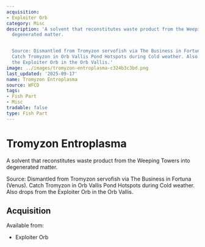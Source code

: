 ```yaml
---
acquisition:
- Exploiter Orb
category: Misc
description: 'A solvent that reconstitutes waste product from the Weeping Towers into
  degenerated matter.


  Source: Dismantled from Tromyzon servofish via The Business in Fortuna (Venus).
  Catch Tromyzon in Orb Vallis Pond Hotspots during Cold weather. Also drops from
  the Exploiter Orb in the Orb Vallis.'
image: ../images/tromyzon-entroplasma-c324b3c3bd.png
last_updated: '2025-09-17'
name: Tromyzon Entroplasma
source: WFCD
tags:
- Fish Part
- Misc
tradable: false
type: Fish Part
---
```


# Tromyzon Entroplasma

A solvent that reconstitutes waste product from the Weeping Towers into degenerated matter.

Source: Dismantled from Tromyzon servofish via The Business in Fortuna (Venus). Catch Tromyzon in Orb Vallis Pond Hotspots during Cold weather. Also drops from the Exploiter Orb in the Orb Vallis.

## Acquisition

Available from:
- Exploiter Orb

